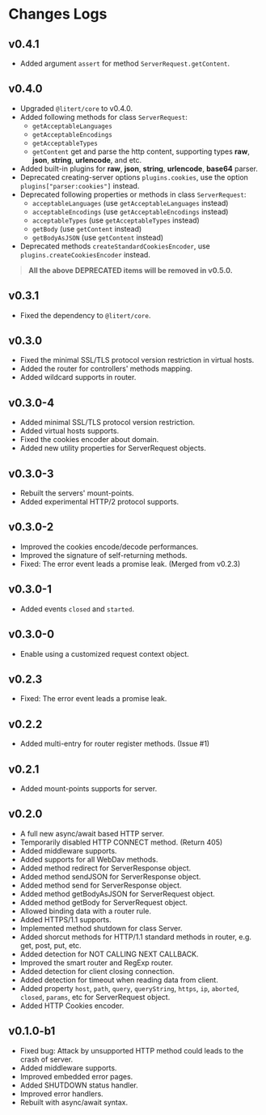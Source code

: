 # Changes Logs

## v0.4.1

- Added argument `assert` for method `ServerRequest.getContent`.

## v0.4.0

- Upgraded `@litert/core` to v0.4.0.
- Added following methods for class `ServerRequest`:
  - `getAcceptableLanguages`
  - `getAcceptableEncodings`
  - `getAcceptableTypes`
  - `getContent` get and parse the http content, supporting types **raw**,
    **json**, **string**, **urlencode**, and etc.
- Added built-in plugins for **raw**, **json**, **string**, **urlencode**, 
  **base64** parser.
- Deprecated creating-server options `plugins.cookies`, use the option
  `plugins["parser:cookies"]` instead.
- Deprecated following properties or methods in class `ServerRequest`:
  - `acceptableLanguages` (use `getAcceptableLanguages` instead)
  - `acceptableEncodings` (use `getAcceptableEncodings` instead)
  - `acceptableTypes` (use `getAcceptableTypes` instead)
  - `getBody` (use `getContent` instead)
  - `getBodyAsJSON` (use `getContent` instead)
- Deprecated methods `createStandardCookiesEncoder`, use
  `plugins.createCookiesEncoder` instead.

> **All the above DEPRECATED items will be removed in v0.5.0.**

## v0.3.1

- Fixed the dependency to `@litert/core`.

## v0.3.0

- Fixed the minimal SSL/TLS protocol version restriction in virtual hosts.
- Added the router for controllers' methods mapping.
- Added wildcard supports in router.

## v0.3.0-4

- Added minimal SSL/TLS protocol version restriction.
- Added virtual hosts supports.
- Fixed the cookies encoder about domain.
- Added new utility properties for ServerRequest objects.

## v0.3.0-3

- Rebuilt the servers' mount-points.
- Added experimental HTTP/2 protocol supports.

## v0.3.0-2

- Improved the cookies encode/decode performances.
- Improved the signature of self-returning methods.
- Fixed: The error event leads a promise leak. (Merged from v0.2.3)

## v0.3.0-1

- Added events `closed` and `started`.

## v0.3.0-0

- Enable using a customized request context object.

## v0.2.3

- Fixed: The error event leads a promise leak.

## v0.2.2

- Added multi-entry for router register methods. (Issue #1)

## v0.2.1

- Added mount-points supports for server.

## v0.2.0

- A full new async/await based HTTP server.
- Temporarily disabled HTTP CONNECT method. (Return 405)
- Added middleware supports.
- Added supports for all WebDav methods.
- Added method redirect for ServerResponse object.
- Added method sendJSON for ServerResponse object.
- Added method send for ServerResponse object.
- Added method getBodyAsJSON for ServerRequest object.
- Added method getBody for ServerRequest object.
- Allowed binding data with a router rule.
- Added HTTPS/1.1 supports.
- Implemented method shutdown for class Server.
- Added shorcut methods for HTTP/1.1 standard methods in router, e.g. get, 
post, put, etc.
- Added detection for NOT CALLING NEXT CALLBACK.
- Improved the smart router and RegExp router.
- Added detection for client closing connection.
- Added detection for timeout when reading data from client.
- Added property `host`, `path`, `query`, `queryString`, `https`, `ip`,
`aborted`, `closed`, `params`, etc for ServerRequest object.
- Added HTTP Cookies encoder.

## v0.1.0-b1

- Fixed bug: Attack by unsupported HTTP method could leads to the crash of
server.
- Added middleware supports.
- Improved embedded error pages.
- Added SHUTDOWN status handler.
- Improved error handlers.
- Rebuilt with async/await syntax.
